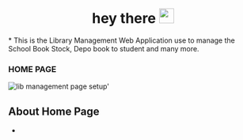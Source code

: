<div id="badges" align="center">
  <img src="https://komarev.com/ghpvc/?username=devsany&style=flat-square&color=blue" alt=""/>
</div>
<h1 align="center">
  hey there
  <img src="https://media.giphy.com/media/hvRJCLFzcasrR4ia7z/giphy.gif" width="30px"/>
</h1>
* This is the Library Management Web Application use to manage the School Book Stock, Depo book to student and many more.

### HOME PAGE
 
 ![lib management page setup'](https://github.com/user-attachments/assets/5eebe302-79a5-4292-9a6c-67d35fef0eba)

  ## About Home Page
  *  
